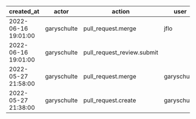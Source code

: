 |          created_at | actor       | action                     | user        | repo                      |
| ------------------- | ----------- | -------------------------- | ----------- | ------------------------- |
| 2022-06-16 19:01:00 | garyschulte | pull_request.merge         | jflo        | hyperledger/homebrew-besu |
| 2022-06-16 19:01:00 | garyschulte | pull_request_review.submit |             | hyperledger/homebrew-besu |
| 2022-05-27 21:58:00 | garyschulte | pull_request.merge         | garyschulte | hyperledger/homebrew-besu |
| 2022-05-27 21:38:00 | garyschulte | pull_request.create        | garyschulte | hyperledger/homebrew-besu |

